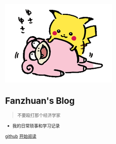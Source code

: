 ![logo](_media/pikaqiu.gif)

# **Fanzhuan's Blog**

> 不要殴打那个经济学家

- 我的日常琐事和学习记录


[github](https://github.com/fanzhuanjun/fanzhuanjun.github.io)
[开始阅读](#main)